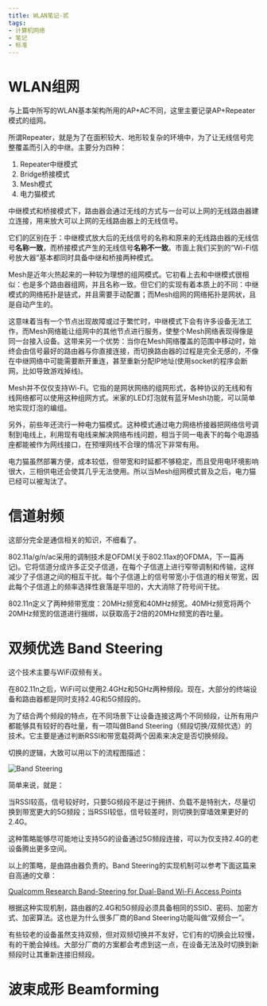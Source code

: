 ```yaml
---
title: WLAN笔记-贰
tags:
- 计算机网络
- 笔记
- 标准
---
```

# WLAN组网

与上篇中所写的WLAN基本架构所用的AP+AC不同，这里主要记录AP+Repeater模式的组网。

所谓Repeater，就是为了在面积较大、地形较复杂的环境中，为了让无线信号完整覆盖而引入的中继。主要分为四种：

1. Repeater中继模式
2. Bridge桥接模式
3. Mesh模式
4. 电力猫模式

中继模式和桥接模式下，路由器会通过无线的方式与一台可以上网的无线路由器建立连接，用来放大可以上网的无线路由器上的无线信号。

它们的区别在于：中继模式放大后的无线信号的名称和原来的无线路由器的无线信号**名称一致**，而桥接模式产生的无线信号**名称不一致**。市面上我们买到的“Wi-Fi信号放大器”基本都同时具备中继和桥接两种模式。

Mesh是近年火热起来的一种较为理想的组网模式。它初看上去和中继模式很相似：也是多个路由器组网，并且名称一致。但它们的实现有着本质上的不同：中继模式的网络拓扑是链式，并且需要手动配置；而Mesh组网的网络拓扑是网状，且是自动产生的。

这意味着当有一个节点出现故障或过于繁忙时，中继模式下会有许多设备无法工作，而Mesh网络能让组网中的其他节点进行服务，使整个Mesh网络表现得像是同一台接入设备。这带来另一个优势：当你在Mesh网络覆盖的范围中移动时，始终会由信号最好的路由器与你直接连接，而切换路由器的过程是完全无感的，不像在中继网络中可能需要断开重连，甚至重新分配IP地址(使用socket的程序会断网，比如导致游戏掉线)。

Mesh并不仅仅支持Wi-Fi。它指的是网状网络的组网形式，各种协议的无线和有线网络都可以使用这种组网方式。米家的LED灯泡就有蓝牙Mesh功能，可以简单地实现灯泡的编组。

<!--more-->

另外，前些年还流行一种电力猫模式。这种模式通过电力网络桥接器把网络信号调制到电线上，利用现有电线来解决网络布线问题，相当于同一电表下的每个电源插座都能被作为网线接口，在预埋网线不合理的情况下非常有用。

电力猫虽然部署方便，成本较低，但带宽和时延都不够稳定，而且受用电环境影响很大，三相供电还会使其几乎无法使用。所以当Mesh组网模式普及之后，电力猫已经可以被淘汰了。

# 信道射频

这部分完全是通信相关的知识，不细看了。

802.11a/g/n/ac采用的调制技术是OFDM(关于802.11ax的OFDMA，下一篇再记)。它将信道分成许多正交子信道，在每个子信道上进行窄带调制和传输，这样减少了子信道之间的相互干扰。每个子信道上的信号带宽小于信道的相关带宽，因此每个子信道上的频率选择性衰落是平坦的，大大消除了符号间干扰。

802.11n定义了两种频带宽度：20MHz频宽和40MHz频宽。40MHz频宽将两个20MHz频宽的信道进行捆绑，以获取高于2倍的20MHz频宽的吞吐量。

# 双频优选 Band Steering

这个技术主要与WiFi双频有关。

在802.11n之后，WiFi可以使用2.4GHz和5GHz两种频段。现在，大部分的终端设备和路由器都是同时支持2.4G和5G频段的。

为了结合两个频段的特点，在不同场景下让设备连接这两个不同频段，让所有用户都能够具有较好的吞吐量，有一项叫做Band Steering（频段切换/双频优选）的技术。它主要是通过判断RSSI和带宽载荷两个因素来决定是否切换频段。

切换的逻辑，大致可以用以下的流程图描述：

![Band Steering](https://i.loli.net/2021/01/09/osE4JgtABSelavN.png)

简单来说，就是：

当RSSI较高，信号较好时，只要5G频段不是过于拥挤、负载不是特别大，尽量切换到带宽更大的5G频段；当RSSI较低，信号较差时，则切换到穿墙效果更好的2.4G。

这种策略能够尽可能地让支持5G的设备通过5G频段连接，可以为仅支持2.4G的老设备腾出更多空间。

以上的策略，是由路由器负责的。Band Steering的实现机制可以参考下面这篇来自高通的文章：

[Qualcomm Research Band-Steering for Dual-Band Wi-Fi Access Points](https://www.qualcomm.com/media/documents/files/band-steering-for-dual-band-wi-fi-access-points.pdf)

根据这种实现机制，路由器的2.4G和5G频段必须具备相同的SSID、密码、加密方式、加密算法。这也是为什么很多厂商的Band Steering功能叫做“双频合一”。

有些较老的设备虽然支持双频，但对双频切换并不友好，它们有的切换会比较慢，有的干脆会掉线。大部分厂商的方案都会考虑到这一点，在设备无法及时切换到新频段时让其重新连接旧频段。

# 波束成形 Beamforming

